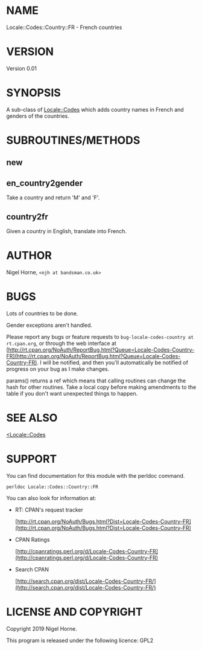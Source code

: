 # NAME

Locale::Codes::Country::FR - French countries

# VERSION

Version 0.01

# SYNOPSIS

A sub-class of [Locale::Codes](https://metacpan.org/pod/Locale::Codes) which adds country names in French and
genders of the countries.

# SUBROUTINES/METHODS

## new

## en\_country2gender

Take a country and return 'M' and 'F'.

## country2fr

Given a country in English, translate into French.

# AUTHOR

Nigel Horne, `<njh at bandsman.co.uk>`

# BUGS

Lots of countries to be done.

Gender exceptions aren't handled.

Please report any bugs or feature requests to `bug-locale-codes-country at rt.cpan.org`,
or through the web interface at
[http://rt.cpan.org/NoAuth/ReportBug.html?Queue=Locale-Codes-Country-FR](http://rt.cpan.org/NoAuth/ReportBug.html?Queue=Locale-Codes-Country-FR).
I will be notified, and then you'll
automatically be notified of progress on your bug as I make changes.

params() returns a ref which means that calling routines can change the hash
for other routines.
Take a local copy before making amendments to the table if you don't want unexpected
things to happen.

# SEE ALSO

[<Locale::Codes](https://metacpan.org/pod/<Locale::Codes)

# SUPPORT

You can find documentation for this module with the perldoc command.

    perldoc Locale::Codes::Country::FR

You can also look for information at:

- RT: CPAN's request tracker

    [http://rt.cpan.org/NoAuth/Bugs.html?Dist=Locale-Codes-Country-FR](http://rt.cpan.org/NoAuth/Bugs.html?Dist=Locale-Codes-Country-FR)

- CPAN Ratings

    [http://cpanratings.perl.org/d/Locale-Codes-Country-FR](http://cpanratings.perl.org/d/Locale-Codes-Country-FR)

- Search CPAN

    [http://search.cpan.org/dist/Locale-Codes-Country-FR/](http://search.cpan.org/dist/Locale-Codes-Country-FR/)

# LICENSE AND COPYRIGHT

Copyright 2019 Nigel Horne.

This program is released under the following licence: GPL2
